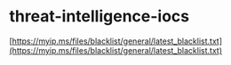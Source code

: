 # threat-intelligence-iocs


[https://myip.ms/files/blacklist/general/latest_blacklist.txt](https://myip.ms/files/blacklist/general/latest_blacklist.txt)
